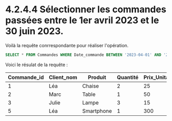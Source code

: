 # 4.2.4.4 Sélectionner les commandes passées entre le 1er avril 2023 et le 30 juin 2023.

Voilà la requête conrrespondante pour réaliser l'opération.

```sql
SELECT * FROM Commandes WHERE Date_commande BETWEEN '2023-04-01' AND '2023-06-30';
```

Voici le résulat de la requête :

| Commande_id | Client_nom | Produit    | Quantité | Prix_Unitaire | Date_commande | Ville_livraison | Catégorie_produit |
| ----------- | ---------- | ---------- | -------- | ------------- | ------------- | --------------- | ----------------- |
| 1           | Léa        | Chaise     | 2        | 25            | 2023-04-12    | Paris           | Mobilier          |
| 2           | Marc       | Table      | 1        | 50            | 2023-05-15    | Lyon            | Mobilier          |
| 3           | Julie      | Lampe      | 3        | 15            | 2023-04-18    | Paris           | Éclairage         |
| 5           | Léa        | Smartphone | 1        | 300           | 2023-06-02    | Paris           | Électronique      |